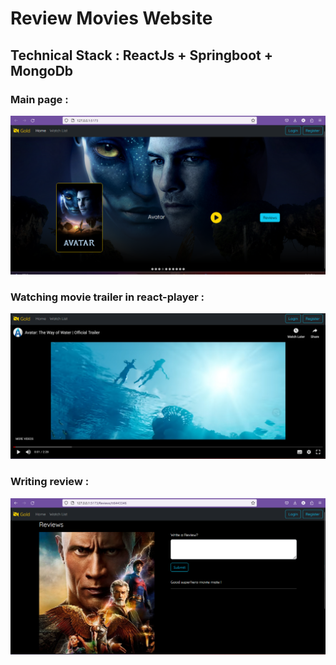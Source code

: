 # Review Movies Website
## Technical Stack : ReactJs + Springboot + MongoDb

### Main page :
![Structure](image/MainPage.png)

### Watching movie trailer in react-player :
![Structure](image/Trailer.png)

### Writing review :
![Structure](image/Review.png)

